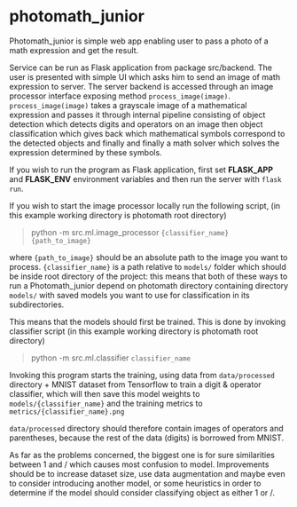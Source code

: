 # photomath_junior

Photomath_junior is simple web app enabling user to
pass a photo of a math expression and get the result.

Service can be run as Flask application from package
src/backend. The user is presented with simple UI which asks him
to send an image of math expression to server. The server backend
is accessed through an image processor interface exposing method `process_image(image)`.
`process_image(image)` takes a grayscale image of a mathematical expression and
passes it through internal pipeline consisting of object detection which
detects digits and operators on an image then object classification which
gives back which mathematical symbols correspond to the detected objects and finally
and finally a math solver which solves the expression determined by these
symbols.

If you wish to run the program as Flask application, first set
**FLASK_APP** and **FLASK_ENV** environment variables and then
run the server with `flask run`.

If you wish to start the image processor locally run the following script,
(in this example working directory is photomath root directory)
> python -m src.ml.image_processor `{classifier_name}` `{path_to_image}`

where `{path_to_image}` should be an absolute path to the image you want to process.
`{classifier_name}` is a path relative to `models/` folder which should be inside root directory
of the project: this means that both of these ways to run a Photomath_junior depend on
photomath directory containing directory `models/` with saved models you want to use for
classification in its subdirectories.

This means that the models should first be trained.
This is done by invoking classifier script (in this example working directory is photomath root directory)
> python -m src.ml.classifier `classifier_name`

Invoking this program starts the training, using data from `data/processed` directory + MNIST dataset
from Tensorflow to train a digit & operator classifier, which will then save this model weights to 
`models/{classifier_name}` and the training metrics to `metrics/{classifier_name}.png`

`data/processed` directory should therefore contain images of operators and parentheses, because the
rest of the data (digits) is borrowed from MNIST.

As far as the problems concerned, the biggest one is for sure similarities between 1 and / which causes
most confusion to model. 
Improvements should be to increase dataset size, use data augmentation and maybe even to consider introducing 
another model, or some heuristics in order to determine if the model should consider classifying 
object as either 1 or /.
